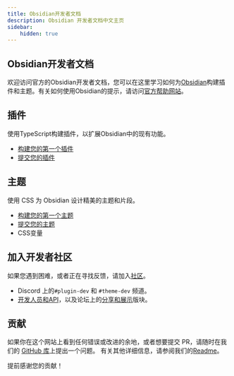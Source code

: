 ```yaml
---
title: Obsidian开发者文档
description: Obsidian 开发者文档中文主页
sidebar:
	hidden: true
---
```


## Obsidian开发者文档

欢迎访问官方的Obsidian开发者文档，您可以在这里学习如何为[Obsidian](https://obsidian.md/)构建插件和主题。有关如何使用Obsidian的提示，请访问[官方帮助网站](https://help.obsidian.md/)。

## 插件

使用TypeScript构建插件，以扩展Obsidian中的现有功能。

- [构建您的第一个插件](./official/plugins/getting-started/build-a-plugin.md)
- [提交您的插件](./official/plugins/releasing/submit-your-plugin.md)

## 主题

使用 CSS 为 Obsidian 设计精美的主题和片段。

- [构建您的第一个主题](./official/themes/app-themes/build-a-theme.md)
- [提交您的主题](./official/themes/app-themes/submit-your-theme.md)
- CSS变量

## 加入开发者社区

如果您遇到困难，或者正在寻找反馈，请加入[社区](https://obsidian.md/community)。

- Discord 上的`#plugin-dev` 和 `#theme-dev` 频道。
- [开发人员和API](https://forum.obsidian.md/c/developers-api/14)，以及论坛上的[分享和展示](https://forum.obsidian.md/c/share-showcase/9)版块。

## 贡献

如果你在这个网站上看到任何错误或改进的余地，或者想要提交 PR，请随时在我们的 [GitHub 库](https://github.com/obsidianmd/obsidian-developer-docs)上提出一个问题。
有关其他详细信息，请参阅我们的[Readme](https://github.com/obsidianmd/obsidian-developer-docs#readme)。

提前感谢您的贡献！
